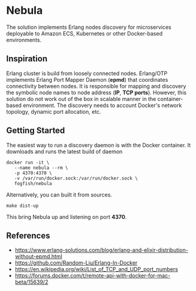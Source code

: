 # Nebula

The solution implements Erlang nodes discovery for microservices deployable to Amazon ECS, Kubernetes or other Docker-based environments.

## Inspiration

Erlang cluster is build from loosely connected nodes. Erlang/OTP implements Erlang Port Mapper Daemon (**epmd**) that coordinates connectivity between nodes. It is responsible for mapping and discovery the symbolic node names to node address (**IP**, **TCP ports**). However, this solution do not work out of the box in scalable manner in the container-based environment. The discovery needs to account Docker's network topology, dynamic port allocation, etc.




## Getting Started

The easiest way to run a discovery daemon is with the Docker container. It downloads and runs the latest build of daemon

```
docker run -it \
   --name nebula --rm \
   -p 4370:4370 \
   -v /var/run/docker.sock:/var/run/docker.sock \
   fogfish/nebula
``` 

Alternatively, you can built it from sources.   

```
make dist-up
``` 


This bring Nebula up and listening on port **4370**. 


## References

* https://www.erlang-solutions.com/blog/erlang-and-elixir-distribution-without-epmd.html
* https://github.com/Random-Liu/Erlang-In-Docker
* https://en.wikipedia.org/wiki/List_of_TCP_and_UDP_port_numbers
* https://forums.docker.com/t/remote-api-with-docker-for-mac-beta/15639/2

